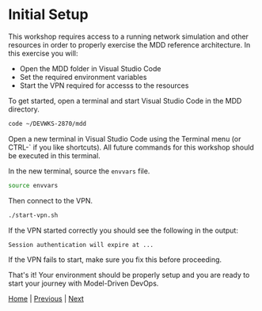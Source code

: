# Initial Setup

This workshop requires access to a running network simulation and other resources in order to properly exercise the MDD reference architecture.  In this exercise you will:

- Open the MDD folder in Visual Studio Code
- Set the required environment variables
- Start the VPN required for accesss to the resources

To get started, open a terminal and start Visual Studio Code in the MDD directory.
```bash
code ~/DEVWKS-2870/mdd
```

Open a new terminal in Visual Studio Code using the Terminal menu (or CTRL-` if you like shortcuts).  All future commands for this workshop should be executed in this terminal.

In the new terminal, source the `envvars` file.

```bash
source envvars
```

Then connect to the VPN.

```bash
./start-vpn.sh
```

If the VPN started correctly you should see the following in the output:

```
Session authentication will expire at ...
```

If the VPN fails to start, make sure you fix this before proceeding.

That's it!  Your environment should be properly setup and you are ready to start your journey with Model-Driven DevOps.

[Home](../README.md#workshop-exercises) | [Previous](../README.md#workshop-exercises) | [Next](explore-inventory.md#exploring-the-inventory)